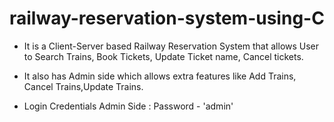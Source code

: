 # railway-reservation-system-using-C

* It is a Client-Server based Railway Reservation System that allows User to Search Trains, Book Tickets, Update Ticket name, Cancel tickets.

* It also has Admin side which allows extra features like Add Trains, Cancel Trains,Update Trains. 

* Login Credentials Admin Side : Password - 'admin'
